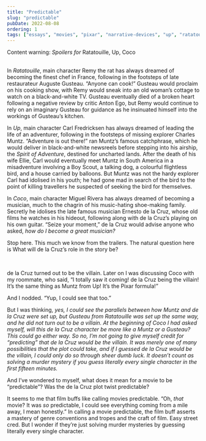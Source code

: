 ```yaml
---
title: "Predictable"
slug: "predictable"
pubDate: 2022-08-08
ordering: 1
tags: ["essays", "movies", "pixar", "narrative-devices", "up", "ratatouille", "coco"]
---
```


<div class="content-warning">
<span class="small-caps">Content warning</span>: <i>Spoilers for </i>Ratatouille, Up, Coco
</div>

<br />

<span class="small-caps">In <i>Ratatouille</i>, main character Remy the rat</span> has always dreamed of becoming the finest chef in France, following in the footsteps of late restaurateur Auguste Gusteau. “Anyone can cook!” Gusteau would proclaim on his cooking show, with Remy would sneak into an old woman’s cottage to watch on a black-and-white TV. Gusteau eventually died of a broken heart following a negative review by critic Anton Ego, but Remy would continue to rely on an imaginary Gusteau for guidance as he insinuated himself into the workings of Gusteau’s kitchen.

In _Up_, main character Carl Fredricksen has always dreamed of leading the life of an adventurer, following in the footsteps of missing explorer Charles Muntz. “Adventure is out there!” ran Muntz’s famous catchphrase, which he would deliver in black-and-white newsreels before stepping into his airship, the _Spirit of Adventure_, destined for uncharted lands. After the death of his wife Ellie, Carl would eventually meet Muntz in South America in a misadventure involving a Boy Scout, a talking dog, a colourful flightless bird, and a house carried by balloons. But Muntz was not the hardy explorer Carl had idolised in his youth; he had gone mad in search of the bird to the point of killing travellers he suspected of seeking the bird for themselves.

In _Coco_, main character Miguel Rivera has always dreamed of becoming a musician, much to the chagrin of his music-hating shoe-making family. Secretly he idolises the late famous musician Ernesto de la Cruz, whose old films he watches in his hideout, following along with de la Cruz’s playing on his own guitar. “Seize your moment,” de la Cruz would advise anyone who asked, _how do I become a great musician?_

Stop here. This much we know from the trailers. The natural question here is What will de la Cruz’s role in the story be?

<br />

de la Cruz turned out to be the villain. Later on I was discussing Coco with my roommate, who said, “I totally saw it coming! de la Cruz being the villain! It’s the same thing as Muntz from Up! It’s the Pixar formula!”

And I nodded. “Yup, I could see that too.”

But I was thinking, _yes, I could see the parallels between how Muntz and de la Cruz were set up, but Gusteau from Ratatouille was set up the same way, and he did not turn out to be a villain. At the beginning of Coco I had asked myself, will this de la Cruz character be more like a Muntz or a Gusteau? This could go either way. So no, I’m not going to give myself credit for “predicting” that de la Cruz would be the villain. It was merely one of many possibilities that the plot could take, and if I guessed de la Cruz would be the villain, I could only do so through sheer dumb luck. It doesn’t count as solving a murder mystery if you guess literally every single character in the first fifteen minutes._

And I’ve wondered to myself, what does it mean for a movie to be “predictable”? Was the de la Cruz plot twist predictable?

It seems to me that film buffs like calling movies predictable. “Oh, _that_ movie? It was _so_ predictable, I could see everything coming from a mile away, I mean honestly.” In calling a movie predictable, the film buff asserts a mastery of genre conventions and tropes and the craft of film. Easy street cred. But I wonder if they’re just solving murder mysteries by guessing literally every single character.